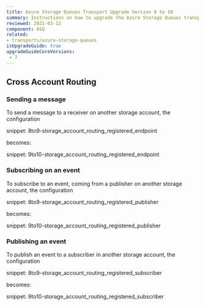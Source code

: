 ```yaml
---
title: Azure Storage Queues Transport Upgrade Version 9 to 10
summary: Instructions on how to upgrade the Azure Storage Queues transport from version 9 to 10.
reviewed: 2021-03-12
component: ASQ
related:
- transports/azure-storage-queues
isUpgradeGuide: true
upgradeGuideCoreVersions:
 - 7
---
```


## Cross Account Routing

### Sending a message

To send a message to a receiver on another storage account, the configuration

snippet: 8to9-storage_account_routing_registered_endpoint

becomes:

snippet: 9to10-storage_account_routing_registered_endpoint

### Subscribing on an event

To subscribe to an event, coming from a publisher on another storage account, the configuration

snippet: 8to9-storage_account_routing_registered_publisher

becomes:

snippet: 9to10-storage_account_routing_registered_publisher

### Publishing an event

To publish an event to a subscriber in another storage account, the configuration

snippet: 8to9-storage_account_routing_registered_subscriber

becomes:

snippet: 9to10-storage_account_routing_registered_subscriber